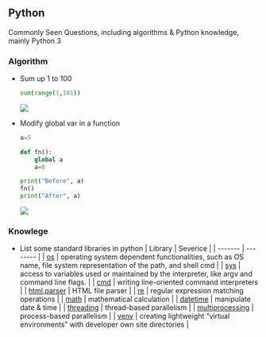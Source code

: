 ## Python 

Commonly Seen Questions, including algorithms & Python knowledge, mainly Python 3

### Algorithm
<!-- Template
- 
  ```python
  ```
  ![]()
  
  - Question
  ```python
  ```
  ![ResultPic]()
-->

- Sum up 1 to 100
  ```python
  sum(range(1,101))
  ```
  ![](https://i.imgur.com/myZWIz1.png)
  
- Modify global var in a function
  ```python
  a=5

  def fn():
      global a
      a=0

  print("Before", a)
  fn()
  print("After", a)
  ```
  ![](https://i.imgur.com/OMfIK0J.png)
  
### Knowlege
- List some standard libraries in python
  | Library | Severice |
  | ------- | -------- |
  | [os](https://docs.python.org/3/library/os.html) | operating system dependent functionalities, such as OS name, file system representation of the path, and shell cmd |
  | [sys](https://docs.python.org/3/library/sys.html) | access to variables used or maintained by the interpreter, like argv and command line flags. |
  | [cmd](https://docs.python.org/3/library/cmd.html) | writing line-oriented command interpreters |
  | [html.parser](https://docs.python.org/3/library/html.parser.html) | HTML file parser |
  | [re](https://docs.python.org/3/library/re.html) | regular expression matching operations |
  | [math](https://docs.python.org/3/library/math.html) | mathematical  calculation |
  | [datetime](https://docs.python.org/3/library/datetime.html) | manipulate date & time |
  | [threading](https://docs.python.org/3/library/threading.html) | thread-based parallelism |
  | [multiprocessing](https://docs.python.org/3/library/multiprocessing.html) | process-based parallelism |
  | [venv](https://docs.python.org/3/library/venv.html) | creating lightweight “virtual environments” with developer own site directories |

